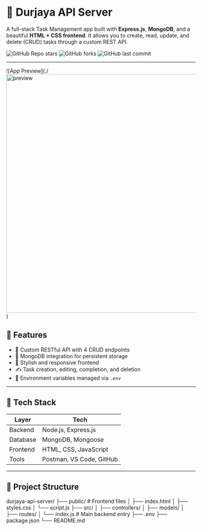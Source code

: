 # 🚀 Durjaya API Server

A full-stack Task Management app built with **Express.js**, **MongoDB**, and a beautiful **HTML + CSS frontend**. It allows you to create, read, update, and delete (CRUD) tasks through a custom REST API.

![GitHub Repo stars](https://img.shields.io/github/stars/Dur-jaya/durjaya-api-server?style=social)
![GitHub forks](https://img.shields.io/github/forks/Dur-jaya/durjaya-api-server?style=social)
![GitHub last commit](https://img.shields.io/github/last-commit/Dur-jaya/durjaya-api-server)

---
![App Preview](./<img width="634" alt="preview" src="https://github.com/user-attachments/assets/f25c057e-170c-4b73-813b-ff134bac7d1e" />
)
## 🌟 Features

- 🧠 Custom RESTful API with 4 CRUD endpoints
- 💾 MongoDB integration for persistent storage
- 🎨 Stylish and responsive frontend
- ✍️ Task creation, editing, completion, and deletion
- 🔐 Environment variables managed via `.env`

---

## 🧪 Tech Stack

| Layer     | Tech                      |
|-----------|---------------------------|
| Backend   | Node.js, Express.js       |
| Database  | MongoDB, Mongoose         |
| Frontend  | HTML, CSS, JavaScript     |
| Tools     | Postman, VS Code, GitHub  |

---

## 📁 Project Structure

durjaya-api-server/
├── public/ # Frontend files
│ ├── index.html
│ ├── styles.css
│ └── script.js
├── src/
│ ├── controllers/
│ ├── models/
│ ├── routes/
│ └── index.js # Main backend entry
├── .env
├── package.json
└── README.md


